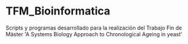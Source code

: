 # TFM_Bioinformatica
Scripts y programas desarrollado para la realización del Trabajo Fin de Máster 'A Systems Biology Approach to Chronological Ageing in yeast'
